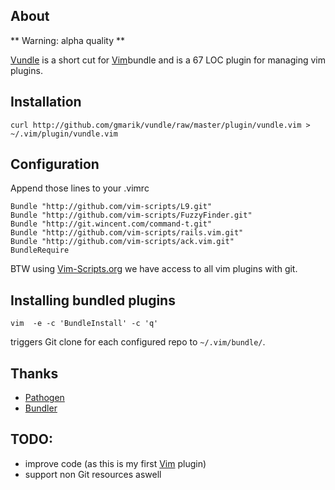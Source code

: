 ## About

** Warning: alpha quality **

[Vundle](http://github.com/gmarik/vundle) is a short cut for [Vim](http://vim.org)bundle and is a 67 LOC plugin for managing vim plugins.


## Installation

    curl http://github.com/gmarik/vundle/raw/master/plugin/vundle.vim > ~/.vim/plugin/vundle.vim

## Configuration

Append those lines to your .vimrc

    Bundle "http://github.com/vim-scripts/L9.git"
    Bundle "http://github.com/vim-scripts/FuzzyFinder.git"
    Bundle "http://git.wincent.com/command-t.git"
    Bundle "http://github.com/vim-scripts/rails.vim.git"
    Bundle "http://github.com/vim-scripts/ack.vim.git"
    BundleRequire

BTW using [Vim-Scripts.org](http://vim-scripts.org) we have access to all vim plugins with git.

## Installing bundled plugins

    vim  -e -c 'BundleInstall' -c 'q'

triggers Git clone for each configured repo to <code>~/.vim/bundle/</code>.

## Thanks

* [Pathogen](http://github.com/tpope/vim-pathogen/)
* [Bundler](http://github.com/wycats/bundler/)

## TODO:

* improve code (as this is my first [Vim](http://vim.org) plugin)
* support non Git resources aswell
